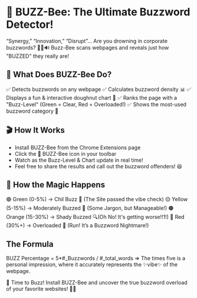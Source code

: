 # 🐝 BUZZ-Bee: The Ultimate Buzzword Detector!
“Synergy,” “Innovation,” “Disrupt”... Are you drowning in corporate buzzwords? 🏊‍♂️🔊
Buzz-Bee scans webpages and reveals just how "BUZZED" they really are!

## 📢 What Does BUZZ-Bee Do?
✅ Detects buzzwords on any webpage
✅ Calculates buzzword density 📊
✅ Displays a fun & interactive doughnut chart 🍩
✅ Ranks the page with a "Buzz-Level" (Green = Clear, Red = Overloaded!)
✅ Shows the most-used buzzword category 🎯

## 🎬 How It Works
- Install BUZZ-Bee from the Chrome Extensions page
- Click the 🐝 BUZZ-Bee icon in your toolbar
- Watch as the Buzz-Level & Chart update in real time!
- Feel free to share the results and call out the buzzword offenders! 😆

## 🎨 How the Magic Happens
🟢 Green (0-5%) → Chil Buzz 🐝 (The Site passed the vibe check)
🟡 Yellow (5-15%) → Moderately Buzzed 🧐 (Some Jargon, but Manageable!)
🟠 Orange (15-30%) → Shady Buzzed 🔍(Oh No! It's getting worse!!1!)
🔴 Red (30%+) → Overloaded 🚨 (Run! It’s a Buzzword Nightmare!)

## The Formula
BUZZ Percentage = 5*#_Buzzwords / #_total_words 
=> The times five is a personal impression, where it accurately represents the ✨vibe✨ of the webpage.

🚀 Time to Buzz!
Install BUZZ-Bee and uncover the true buzzword overload of your favorite websites! 🐝🎯